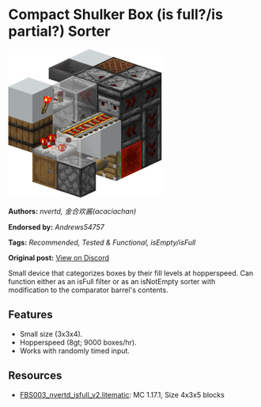 # Compact Shulker Box (is full?/is partial?) Sorter
<img alt="area_render_29.png" src="images/area_render_29.png?raw=1" height="300px">

**Authors:** *nvertd, 金合欢酱(acaciachan)*

**Endorsed by:** *Andrews54757*

**Tags:** *Recommended, Tested & Functional, isEmpty/isFull*

**Original post:** [View on Discord](https://discord.com/channels/1375556143186837695/1388316911879848067)

Small device that categorizes boxes by their fill levels at hopperspeed. Can function either as an isFull filter or as an isNotEmpty sorter with modification to the comparator barrel's contents.
## Features
- Small size (3x3x4).
- Hopperspeed (8gt; 9000 boxes/hr).
- Works with randomly timed input.

## Resources
- [FBS003_nvertd_isfull_v2.litematic](attachments/FBS003_nvertd_isfull_v2.litematic): MC 1.17.1, Size 4x3x5 blocks

